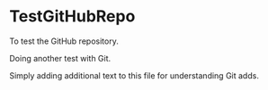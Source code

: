 # TestGitHubRepo
To test the GitHub repository.

Doing another test with Git.


Simply adding additional text to this file for understanding Git adds.